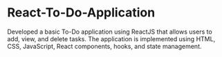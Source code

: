 # React-To-Do-Application
Developed a basic To-Do application using ReactJS that allows users to add, view, and delete tasks. The application is implemented using HTML, CSS, JavaScript, React components, hooks, and state management.
